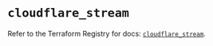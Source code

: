# `cloudflare_stream`

Refer to the Terraform Registry for docs: [`cloudflare_stream`](https://registry.terraform.io/providers/cloudflare/cloudflare/5.9.0/docs/resources/stream).
